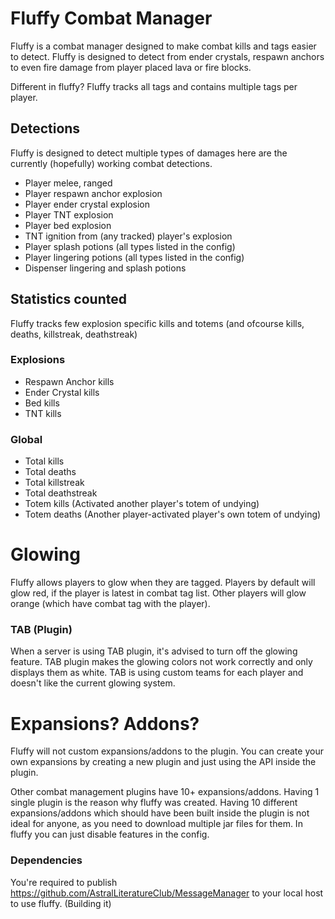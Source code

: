 # Fluffy Combat Manager
Fluffy is a combat manager designed to make combat kills and tags easier to detect. Fluffy is designed to detect from ender crystals, respawn anchors to even fire damage from player placed lava or fire blocks.

Different in fluffy? Fluffy tracks all tags and contains multiple tags per player.

## Detections
Fluffy is designed to detect multiple types of damages here are the currently (hopefully) working combat detections.

- Player melee, ranged
- Player respawn anchor explosion
- Player ender crystal explosion
- Player TNT explosion
- Player bed explosion
- TNT ignition from (any tracked) player's explosion
- Player splash potions (all types listed in the config)
- Player lingering potions (all types listed in the config)
- Dispenser lingering and splash potions

## Statistics counted
Fluffy tracks few explosion specific kills and totems (and ofcourse kills, deaths, killstreak, deathstreak)

### Explosions
- Respawn Anchor kills
- Ender Crystal kills
- Bed kills
- TNT kills

### Global
- Total kills
- Total deaths
- Total killstreak
- Total deathstreak
- Totem kills (Activated another player's totem of undying)
- Totem deaths (Another player-activated player's own totem of undying)

# Glowing
Fluffy allows players to glow when they are tagged. Players by default will glow red, if the player is latest in combat tag list. Other players will glow orange (which have combat tag with the player).
### TAB (Plugin)
When a server is using TAB plugin, it's advised to turn off the glowing feature.
TAB plugin makes the glowing colors not work correctly and only displays them as white.
TAB is using custom teams for each player and doesn't like the current glowing system.

# Expansions? Addons?
Fluffy will not custom expansions/addons to the plugin.
You can create your own expansions by creating a new plugin and just using the API inside the plugin.

Other combat management plugins have 10+ expansions/addons.
Having 1 single plugin is the reason why fluffy was created.
Having 10 different expansions/addons which should have been built inside the plugin is not ideal for anyone,
as you need to download multiple jar files for them.
In fluffy you can just disable features in the config.

### Dependencies
You're required to publish https://github.com/AstralLiteratureClub/MessageManager to your local host to use fluffy.
(Building it)